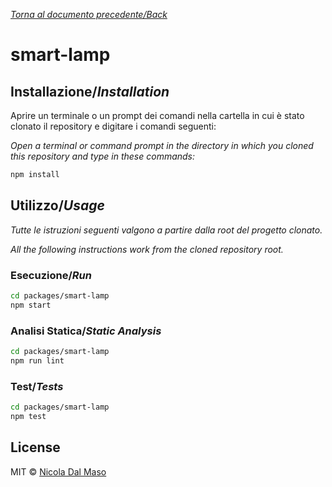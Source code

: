 [_Torna al documento precedente/Back_](https://github.com/niktekusho/IoTDashboard/)

# smart-lamp

## Installazione/_Installation_

Aprire un terminale o un prompt dei comandi nella cartella in cui è stato clonato il repository e digitare i comandi seguenti:

_Open a terminal or command prompt in the directory in which you cloned this repository and type in these commands:_

```sh
npm install
```

## Utilizzo/_Usage_

_Tutte le istruzioni seguenti valgono a partire dalla root del progetto clonato._

_All the following instructions work from the cloned repository root._

### Esecuzione/_Run_

```sh
cd packages/smart-lamp
npm start
```

### Analisi Statica/_Static Analysis_

```sh
cd packages/smart-lamp
npm run lint
```

### Test/_Tests_

```sh
cd packages/smart-lamp
npm test
```

## License

MIT ©  [Nicola Dal Maso](https://github.com/niktekusho)
